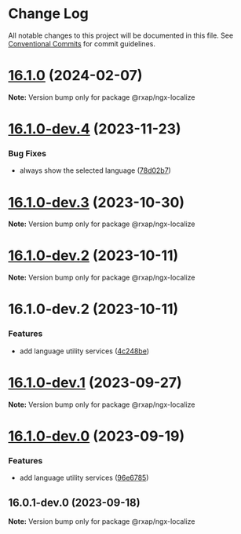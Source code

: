 # Change Log

All notable changes to this project will be documented in this file.
See [Conventional Commits](https://conventionalcommits.org) for commit guidelines.

# [16.1.0](https://gitlab.com/rxap/packages/compare/@rxap/ngx-localize@16.1.0-dev.4...@rxap/ngx-localize@16.1.0) (2024-02-07)

**Note:** Version bump only for package @rxap/ngx-localize

# [16.1.0-dev.4](https://gitlab.com/rxap/packages/compare/@rxap/ngx-localize@16.1.0-dev.3...@rxap/ngx-localize@16.1.0-dev.4) (2023-11-23)

### Bug Fixes

- always show the selected language ([78d02b7](https://gitlab.com/rxap/packages/commit/78d02b7c9918104e9cdf750b7d29a04e60a68187))

# [16.1.0-dev.3](https://gitlab.com/rxap/packages/compare/@rxap/ngx-localize@16.1.0-dev.2...@rxap/ngx-localize@16.1.0-dev.3) (2023-10-30)

**Note:** Version bump only for package @rxap/ngx-localize

# [16.1.0-dev.2](https://gitlab.com/rxap/packages/compare/@rxap/ngx-localize@16.1.0-dev.2...@rxap/ngx-localize@16.1.0-dev.2) (2023-10-11)

**Note:** Version bump only for package @rxap/ngx-localize

# 16.1.0-dev.2 (2023-10-11)

### Features

- add language utility services ([4c248be](https://gitlab.com/rxap/packages/commit/4c248be9cf00e8e96c859ffa86bff2bd19d4c9f6))

# [16.1.0-dev.1](https://gitlab.com/rxap/packages/compare/@rxap/ngx-localize@16.1.0-dev.0...@rxap/ngx-localize@16.1.0-dev.1) (2023-09-27)

**Note:** Version bump only for package @rxap/ngx-localize

# [16.1.0-dev.0](https://gitlab.com/rxap/packages/compare/@rxap/ngx-localize@16.0.1-dev.0...@rxap/ngx-localize@16.1.0-dev.0) (2023-09-19)

### Features

- add language utility services ([96e6785](https://gitlab.com/rxap/packages/commit/96e67855bfcb27f274393526d1ab81f6d7c2f24a))

## 16.0.1-dev.0 (2023-09-18)

**Note:** Version bump only for package @rxap/ngx-localize
